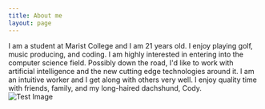 ```yaml
---
title: About me
layout: page
---
```


I am a student at Marist College and I am 21 years old. I enjoy playing golf,
  music producing, and coding. I am highly interested in entering into the computer science field. Possibly down the road, I'd like to work with artificial intelligence and the new cutting edge technologies around it. I am an intuitive worker and I get along with others very well. I enjoy quality time with friends, family, and my long-haired dachshund, Cody. 
<br>
![Test Image](http://localhost:4000/IMG-5480.jpg)
